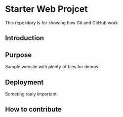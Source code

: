 # Starter Web Projcet

This repository is for showing how Git and GitHub work

## Introduction


## Purpose

Sample website with plenty of files for demos
## Deployment

Someting realy important
## How to contribute

